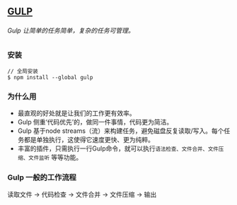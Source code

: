 ## [GULP](http://www.gulpjs.com.cn/)
###### Gulp 让简单的任务简单，复杂的任务可管理。



### 安装

```
// 全局安装
$ npm install --global gulp
```

### 为什么用
* 最直观的好处就是让我们的工作更有效率。
* Gulp 侧重‘代码优先’的，做同一件事情，代码更为简洁。
* Gulp 基于node streams（流）来构建任务，避免磁盘反复读取/写入。每个任务都是单独执行，这使得它速度更快、更为纯粹。
* 丰富的插件，只需执行一行Gulp命令，就可以执行`语法检查、文件合并、文件压缩、文件监听` 等等功能。

### Gulp 一般的工作流程



读取文件 -> 代码检查 -> 文件合并 -> 文件压缩 -> 输出



